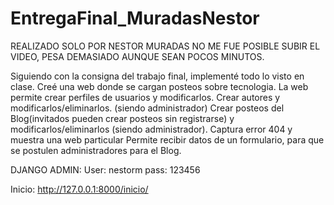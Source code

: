 # EntregaFinal_MuradasNestor

REALIZADO SOLO POR NESTOR MURADAS
NO ME FUE POSIBLE SUBIR EL VIDEO, PESA DEMASIADO AUNQUE SEAN POCOS MINUTOS.


Siguiendo con la consigna del trabajo final, implementé todo lo visto en clase.
Creé una web donde se cargan posteos sobre tecnologia.
La web permite crear perfiles de usuarios y modificarlos.
Crear autores y modificarlos/eliminarlos. (siendo administrador)
Crear posteos del Blog(invitados pueden crear posteos sin registrarse) y modificarlos/eliminarlos (siendo administrador).
Captura error 404 y muestra una web particular
Permite recibir datos de un formulario, para que se postulen administradores para el Blog.

DJANGO ADMIN:
User: nestorm
pass: 123456

Inicio:
http://127.0.0.1:8000/inicio/


